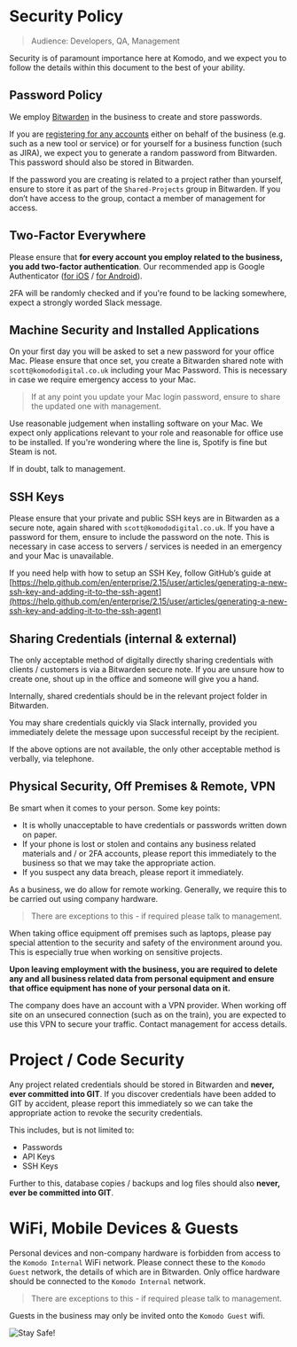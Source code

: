 # Security Policy

>Audience: Developers, QA, Management

Security is of paramount importance here at Komodo, and we expect you to follow the details within this document to the best of your ability. 

## Password Policy

We employ [Bitwarden](https://bitwarden.com/) in the business to create and store passwords. 

If you are [registering for any accounts](where-is.md) either on behalf of the business (e.g. such as a new tool or service) or for yourself for a business function (such as JIRA), we expect you to generate a random password from Bitwarden. This password should also be stored in Bitwarden.

If the password you are creating is related to a project rather than yourself, ensure to store it as part of the `Shared-Projects` group in Bitwarden. If you don’t have access to the group, contact a member of management for access.

## Two-Factor Everywhere

Please ensure that **for every account you employ related to the business, you add two-factor authentication**. Our recommended app is Google Authenticator ([for iOS](https://apps.apple.com/us/app/google-authenticator/id388497605) / [for Android](https://play.google.com/store/apps/details?id=com.google.android.apps.authenticator2&hl=en_GB)).

2FA will be randomly checked and if you're found to be lacking somewhere, expect a strongly worded Slack message.

## Machine Security and Installed Applications

On your first day you will be asked to set a new password for your office Mac. Please ensure that once set, you create a Bitwarden shared note with `scott@komododigital.co.uk` including your Mac Password. This is necessary in case we require emergency access to your Mac.

>If at any point you update your Mac login password, ensure to share the updated one with management.

Use reasonable judgement when installing software on your Mac. We expect only applications relevant to your role and reasonable for office use to be installed. If you're wondering where the line is, Spotify is fine but Steam is not. 

If in doubt, talk to management.

## SSH Keys

Please ensure that your private and public SSH keys are in Bitwarden as a secure note, again shared with `scott@komododigital.co.uk`. If you have a password for them, ensure to include the password on the note. This is necessary in case access to servers / services is needed in an emergency and your Mac is unavailable.

If you need help with how to setup an SSH Key, follow GitHub’s guide at [https://help.github.com/en/enterprise/2.15/user/articles/generating-a-new-ssh-key-and-adding-it-to-the-ssh-agent](https://help.github.com/en/enterprise/2.15/user/articles/generating-a-new-ssh-key-and-adding-it-to-the-ssh-agent)

## Sharing Credentials (internal & external)

The only acceptable method of digitally directly sharing credentials with clients / customers is via a Bitwarden secure note. If you are unsure how to create one, shout up in the office and someone will give you a hand.

Internally, shared credentials should be in the relevant project folder in Bitwarden.

You may share credentials quickly via Slack internally, provided you immediately delete the message upon successful receipt by the recipient.

If the above options are not available, the only other acceptable method is verbally, via telephone.

## Physical Security, Off Premises & Remote, VPN

Be smart when it comes to your person. Some key points:

 - It is wholly unacceptable to have credentials or passwords written down on paper.
 - If your phone is lost or stolen and contains any business related materials and / or 2FA accounts, please report this immediately to the business so that we may take the appropriate action.
 - If you suspect any data breach, please report it immediately.

As a business, we do allow for remote working. Generally, we require this to be carried out using company hardware. 

>There are exceptions to this - if required please talk to management. 

When taking office equipment off premises such as laptops, please pay special attention to the security and safety of the environment around you. This is especially true when working on sensitive projects.

**Upon leaving employment with the business, you are required to delete any and all business related data from personal equipment and ensure that office equipment has none of your personal data on it.**

The company does have an account with a VPN provider. When working off site on an unsecured connection (such as on the train), you are expected to use this VPN to secure your traffic. Contact management for access details.

# Project / Code Security

Any project related credentials should be stored in Bitwarden and **never, ever committed into GIT**. If you discover credentials have been added to GIT by accident, please report this immediately so we can take the appropriate action to revoke the security credentials.

This includes, but is not limited to:

 - Passwords
 - API Keys
 - SSH Keys

Further to this, database copies / backups and log files should also **never, ever be committed into GIT**.

# WiFi, Mobile Devices & Guests

Personal devices and non-company hardware is forbidden from access to the `Komodo Internal` WiFi network. Please connect these to the `Komodo Guest` network, the details of which are in Bitwarden. Only office hardware should be connected to the `Komodo Internal` network.

>There are exceptions to this - if required please talk to management. 

Guests in the business may only be invited onto the `Komodo Guest` wifi.
 
![Stay Safe!](https://media1.giphy.com/media/10NPdN6z9vTYWI/giphy.gif?cid=790b761106092607fbe460f87b32b5b306647c48518e3716&rid=giphy.gif)

